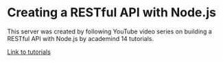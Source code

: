 # Creating a RESTful API with Node.js

This server was created by following YouTube video series on 
building a RESTful API with Node.js by academind 14 tutorials.  

[Link to tutorials](https://www.youtube.com/watch?v=0oXYLzuucwE&list=PL55RiY5tL51q4D-B63KBnygU6opNPFk_q)